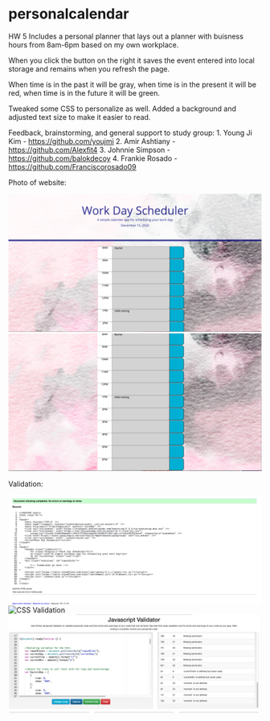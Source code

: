 # personalcalendar


HW 5 Includes a personal planner that lays out a planner with buisness hours from 8am-6pm based on my own workplace.

When you click the button on the right it saves the event entered into local storage and remains when you refresh the page.

When time is in the past it will be gray, when time is in the present it will be red, when time is in the future it will be green.

Tweaked some CSS to personalize as well. Added a background and adjusted text size to make it easier to read.

Feedback, brainstorming, and general support to study group:
        1. Young Ji Kim - https://github.com/youjmi
        2. Amir Ashtiany - https://github.com/Alexfit4
        3. Johnnie Simpson - https://github.com/balokdecoy
        4. Frankie Rosado - https://github.com/Franciscorosado09

Photo of website:

![Top Page of Calendar](./assets/photos/Plannertop.png)
![Bottom Page of Calendar](./assets/photos/bottomofplanner.png)

Validation:

![HTML Validation](./assets/photos/HTMLvalidate.png)
![CSS Validation](./assets/CSSvalidate.png)
![Javascript Validation](./assets/photos/Javascriptvalidation.png)

